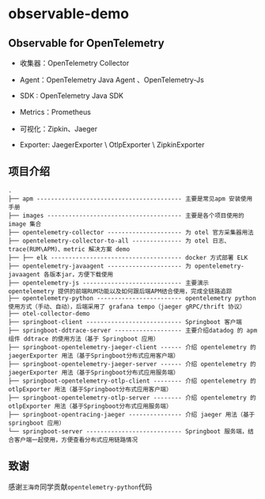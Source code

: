 # observable-demo

## Observable for OpenTelemetry

- 收集器：OpenTelemetry Collector

- Agent：OpenTelemetry Java Agent 、OpenTelemetry-Js

- SDK : OpenTelemetry Java SDK

- Metrics：Prometheus

- 可视化：Zipkin、Jaeger

- Exporter: JaegerExporter \ OtlpExporter \ ZipkinExporter

## 项目介绍
```shell
.
├── apm ----------------------------------------- 主要是常见apm 安装使用手册
├── images -------------------------------------- 主要是各个项目使用的image 集合
├── opentelemetry-collector --------------------- 为 otel 官方采集器用法
├── opentelemetry-collector-to-all -------------- 为 otel 日志、trace(RUM\APM)、metric 解决方案 demo
├── ├── elk ------------------------------------- docker 方式部署 ELK 
├── opentelemetry-javaagent --------------------- 为 opentelemetry-javaagent 各版本jar，方便下载使用
├── opentelemetry-js ---------------------------- 主要演示 opentelemetry 提供的前端RUM功能以及如何跟后端APM结合使用，完成全链路追踪
├── opentelemetry-python ------------------------ opentelemetry python 使用方式（手动、自动），后端采用了 grafana tempo（jaeger gRPC/thrift 协议）
├── otel-collector-demo 
├── springboot-client --------------------------- Springboot 客户端
├── springboot-ddtrace-server ------------------- 主要介绍datadog 的 apm 组件 ddtrace 的使用方法（基于 Springboot 应用）
├── springboot-opentelemetry-jaeger-client ------ 介绍 opentelemetry 的 jaegerExporter 用法（基于Springboot分布式应用客户端）
├── springboot-opentelemetry-jaeger-server ------ 介绍 opentelemetry 的 jaegerExporter 用法（基于Springboot分布式应用服务端）
├── springboot-opentelemetry-otlp-client -------- 介绍 opentelemetry 的 otlpExporter 用法（基于Springboot分布式应用客户端）
├── springboot-opentelemetry-otlp-server -------- 介绍 opentelemetry 的 otlpExporter 用法（基于Springboot分布式应用服务端）
├── springboot-opentracing-jaeger --------------- 介绍 jaeger 用法（基于springboot 应用）
└── springboot-server --------------------------- Springboot 服务端，结合客户端一起使用，方便查看分布式应用链路情况
```

## 致谢

感谢`王海奇`同学贡献`opentelemetry-python`代码
